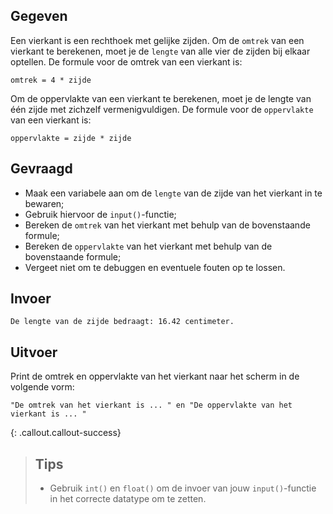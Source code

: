 ## Gegeven

Een vierkant is een rechthoek met gelijke zijden. Om de `omtrek` van een vierkant te berekenen, moet je de `lengte` van alle vier de zijden bij elkaar optellen. De formule voor de omtrek van een vierkant is:
```
omtrek = 4 * zijde
```
Om de oppervlakte van een vierkant te berekenen, moet je de lengte van één zijde met zichzelf vermenigvuldigen. De formule voor de `oppervlakte` van een vierkant is:
```
oppervlakte = zijde * zijde
```
## Gevraagd

* Maak een variabele aan om de `lengte` van de zijde van het vierkant in te bewaren;
* Gebruik hiervoor de `input()`-functie;
* Bereken de `omtrek` van het vierkant met behulp van de bovenstaande formule;
* Bereken de `oppervlakte` van het vierkant met behulp van de bovenstaande formule;
* Vergeet niet om te debuggen en eventuele fouten op te lossen.

## Invoer
```
De lengte van de zijde bedraagt: 16.42 centimeter. 
```

## Uitvoer
Print de omtrek en oppervlakte van het vierkant naar het scherm in de volgende vorm: 
```
"De omtrek van het vierkant is ... " en "De oppervlakte van het vierkant is ... "
```

{: .callout.callout-success}
>## Tips
>* Gebruik `int()` en `float()` om de invoer van jouw `input()`-functie in het correcte datatype om te zetten. 
